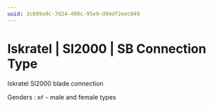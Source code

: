 ```yaml
---
uuid: 3c609a9c-7d24-490c-95e9-d94df2eec049
---
```

# Iskratel | SI2000 | SB Connection Type

Iskratel SI2000 blade connection

Genders
: `mf` - male and female types
